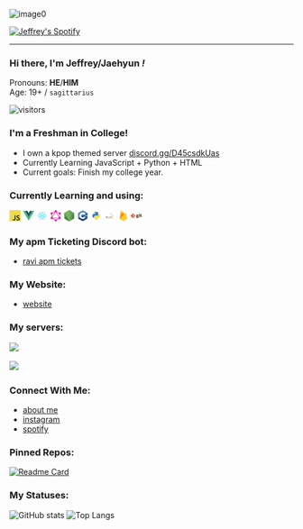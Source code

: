 ![image0](https://cdn.discordapp.com/attachments/802693567856246804/906666978549325824/mingyu_1.52.40_PM.gif)

[![Jeffrey's Spotify](https://spotify-github-profile.vercel.app/api/view?uid=bckg0iitbw9cd4aof4zlpekc7&cover_image=false&theme=default)](https://open.spotify.com/user/bckg0iitbw9cd4aof4zlpekc7?si=tYQVohKOQAWfqF0l32ahKQ)
___
### Hi there, I'm Jeffrey/Jaehyun *!*

Pronouns: **HE**/__HIM__
<br />
Age: 19+ / `sagittarius`

![visitors](https://visitor-badge.glitch.me/badge?page_id=jeffreyz29.jeffreyz29)


### I'm a Freshman in College!

- I own a kpop themed server [discord.gg/D45csdkUas](https://discord.gg/D45csdkUas)
- Currently Learning JavaScript + Python + HTML
- Current goals: Finish my college year.

### Currently Learning and using:

<code><img height="20" src="https://raw.githubusercontent.com/github/explore/80688e429a7d4ef2fca1e82350fe8e3517d3494d/topics/javascript/javascript.png"></code>
<code><img height="20" src="https://raw.githubusercontent.com/github/explore/80688e429a7d4ef2fca1e82350fe8e3517d3494d/topics/vue/vue.png"></code>
<code><img height="20" src="https://raw.githubusercontent.com/github/explore/80688e429a7d4ef2fca1e82350fe8e3517d3494d/topics/react/react.png"></code>
<code><img height="20" src="https://raw.githubusercontent.com/github/explore/5c058a388828bb5fde0bcafd4bc867b5bb3f26f3/topics/graphql/graphql.png"></code>
<code><img height="20" src="https://raw.githubusercontent.com/github/explore/80688e429a7d4ef2fca1e82350fe8e3517d3494d/topics/nodejs/nodejs.png"></code>
<code><img height="20" src="https://raw.githubusercontent.com/github/explore/80688e429a7d4ef2fca1e82350fe8e3517d3494d/topics/cpp/cpp.png"></code>
<code><img height="20" src="https://raw.githubusercontent.com/github/explore/80688e429a7d4ef2fca1e82350fe8e3517d3494d/topics/python/python.png"></code>
<code><img height="20" src="https://raw.githubusercontent.com/github/explore/80688e429a7d4ef2fca1e82350fe8e3517d3494d/topics/mysql/mysql.png"></code>
<code><img height="20" src="https://raw.githubusercontent.com/github/explore/80688e429a7d4ef2fca1e82350fe8e3517d3494d/topics/firebase/firebase.png"></code>
<code><img height="20" src="https://raw.githubusercontent.com/github/explore/80688e429a7d4ef2fca1e82350fe8e3517d3494d/topics/git/git.png"></code>

### My apm Ticketing Discord bot:

- [ravi apm tickets]([https://bit.ly/raviticket](https://ravi-docs.gitbook.io/))

### My Website:

- [website](https://jeffreyz29.github.io/)

### My servers:

[![](https://dcbadge.vercel.app/api/server/D45csdkUas)](https://discord.gg/D45csdkUas)

[![](https://dcbadge.vercel.app/api/server/gv2vjKqZP7)](https://discord.gg/gv2vjKqZP7)

### Connect With Me:

- [about me](https://jeffrey29.carrd.co)
- [instagram](https://www.instagram.com/jeffreyz29)
- [spotify](https://open.spotify.com/user/bckg0iitbw9cd4aof4zlpekc7?si=f8e46353d5b14862)

### Pinned Repos:
[![Readme Card](https://github-readme-stats.vercel.app/api/pin/?username=jeffreyz29&repo=jeffreyz29)](https://github.com/anuraghazra/github-readme-stats)

### My Statuses:
![GitHub stats](https://github-readme-stats.vercel.app/api?username=jeffreyz29&show_icons=true&theme=dracula)
![Top Langs](https://github-readme-stats.vercel.app/api/top-langs/?username=jeffreyz29&langs_count=10&theme=dracula)
